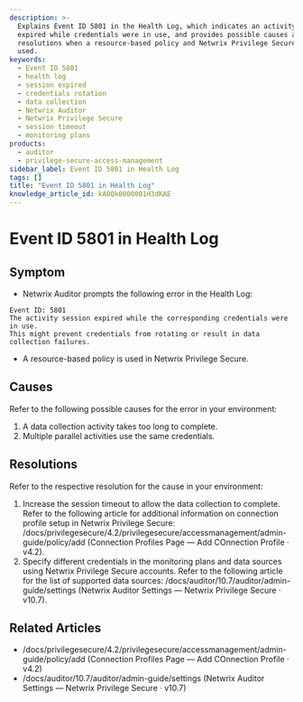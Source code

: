 ```yaml
---
description: >-
  Explains Event ID 5801 in the Health Log, which indicates an activity session
  expired while credentials were in use, and provides possible causes and
  resolutions when a resource-based policy and Netwrix Privilege Secure are
  used.
keywords:
  - Event ID 5801
  - health log
  - session expired
  - credentials rotation
  - data collection
  - Netwrix Auditor
  - Netwrix Privilege Secure
  - session timeout
  - monitoring plans
products:
  - auditor
  - privilege-secure-access-management
sidebar_label: Event ID 5801 in Health Log
tags: []
title: "Event ID 5801 in Health Log"
knowledge_article_id: kA0Qk0000001H3dKAE
---
```


# Event ID 5801 in Health Log

## Symptom

- Netwrix Auditor prompts the following error in the Health Log:

```text
Event ID: 5801
The activity session expired while the corresponding credentials were in use.
This might prevent credentials from rotating or result in data collection failures.
```

- A resource-based policy is used in Netwrix Privilege Secure.

## Causes

Refer to the following possible causes for the error in your environment:

1. A data collection activity takes too long to complete.
2. Multiple parallel activities use the same credentials.

## Resolutions

Refer to the respective resolution for the cause in your environment:

1. Increase the session timeout to allow the data collection to complete. Refer to the following article for additional information on connection profile setup in Netwrix Privilege Secure: /docs/privilegesecure/4.2/privilegesecure/accessmanagement/admin-guide/policy/add (Connection Profiles Page — Add COnnection Profile · v4.2).
2. Specify different credentials in the monitoring plans and data sources using Netwrix Privilege Secure accounts. Refer to the following article for the list of supported data sources: /docs/auditor/10.7/auditor/admin-guide/settings (Netwrix Auditor Settings — Netwrix Privilege Secure · v10.7).

## Related Articles

- /docs/privilegesecure/4.2/privilegesecure/accessmanagement/admin-guide/policy/add (Connection Profiles Page — Add COnnection Profile · v4.2)
- /docs/auditor/10.7/auditor/admin-guide/settings (Netwrix Auditor Settings — Netwrix Privilege Secure · v10.7)
